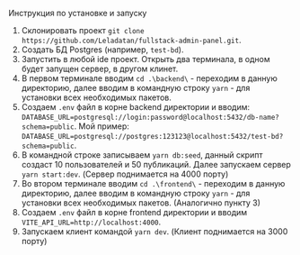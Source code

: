Инструкция по установке и запуску

1) Склонировать проект ``` git clone https://github.com/Leladatan/fullstack-admin-panel.git ```.
2) Создать БД Postgres (например, `test-bd`).
3) Запустить в любой ide проект. Открыть два терминала, в одном будет запущен сервер, в другом клинет.
4) В первом терминале вводим ``` cd .\backend\ ``` - переходим в данную директорию, далее вводим в командную строку ``` yarn ``` - для установки всех необходимых пакетов.
5) Создаем `.env` файл в корне backend директории и вводим: ```DATABASE_URL=postgresql://login:password@localhost:5432/db-name?schema=public```. Мой пример: ```DATABASE_URL=postgresql://postgres:123123@localhost:5432/test-bd?schema=public```.
6) В командной строке записываем ``` yarn db:seed ```, данный скрипт создаст 10 пользователей и 50 публикаций. Далее запускаем сервер ``` yarn start:dev ```. (Сервер поднимается на 4000 порту)
7) Во втором терминале вводим ``` cd .\frontend\ ``` - переходим в данную директорию, далее вводим в командную строку ``` yarn ``` - для установки всех необходимых пакетов. (Аналогично пункту 3)
8) Создаем `.env` файл в корне frontend директории и вводим ```VITE_API_URL=http://localhost:4000```.
9) Запускаем клиент командой ``` yarn dev ```. (Клиент поднимается на 3000 порту)
